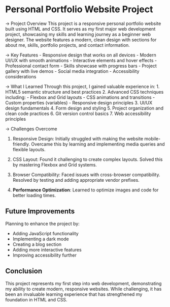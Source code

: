 # Personal Portfolio Website Project

-> Project Overview
    This project is a responsive personal portfolio website built using HTML and CSS. It serves as my first major web development project, showcasing my skills and learning journey as a beginner web designer. The website features a modern, clean design with sections for about me, skills, portfolio projects, and contact information.

-> Key Features
    - Responsive design that works on all devices
    - Modern UI/UX with smooth animations
    - Interactive elements and hover effects
    - Professional contact form
    - Skills showcase with progress bars
    - Project gallery with live demos
    - Social media integration
    - Accessibility considerations

-> What I Learned
    Through this project, I gained valuable experience in:
        1. HTML5 semantic structure and best practices
        2. Advanced CSS techniques including:
           - Flexbox and Grid layouts
           - CSS animations and transitions
           - Custom properties (variables)
           - Responsive design principles
        3. UI/UX design fundamentals
        4. Form design and styling
        5. Project organization and clean code practices
        6. Git version control basics
        7. Web accessibility principles

-> Challenges Overcome
1. Responsive Design: Initially struggled with making the website mobile-friendly. Overcame this by learning and implementing media queries and flexible layouts.

2. CSS Layout: Found it challenging to create complex layouts. Solved this by mastering Flexbox and Grid systems.

3. Browser Compatibility: Faced issues with cross-browser compatibility. Resolved by testing and adding appropriate vendor prefixes.

4. **Performance Optimization**: Learned to optimize images and code for better loading times.

## Future Improvements
Planning to enhance the project by:
- Adding JavaScript functionality
- Implementing a dark mode
- Creating a blog section
- Adding more interactive features
- Improving accessibility further

## Conclusion
This project represents my first step into web development, demonstrating my ability to create modern, responsive websites. While challenging, it has been an invaluable learning experience that has strengthened my foundation in HTML and CSS.
